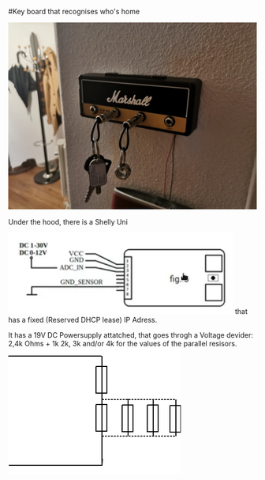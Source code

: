 #Key board that recognises who's home

![Whats all this?](img/mountedWithKeys.jpg?raw=true "What this is")  

Under the hood, there is a Shelly Uni 

![Shelly Uni](img/shellyUni.png?raw=true "Shelly Uni")
that has a fixed (Reserved DHCP lease) IP Adress.

It has a 19V DC Powersupply attatched, that goes throgh a Voltage devider: 2,4k Ohms + 1k 2k, 3k and/or 4k for the values of the parallel resisors.
![Schema](img/electicalSchema.png?raw=true "Electrical Schema")

